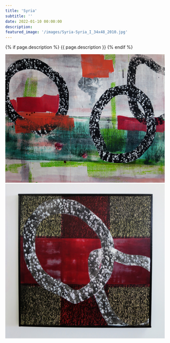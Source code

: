 ```yaml
---
title: 'Syria'
subtitle: ''
date: 2022-01-10 00:00:00
description: 
featured_image: '/images/Syria-Syria_I_34x48_2010.jpg'
---
```


{% if page.description %}
{{ page.description }}
{% endif %}

<div class="gallery" data-columns="2">
    <img src="/images/Syria-Syria_I_34x48_2010.jpg" alt="Syria I 34x48 2010"><img src="/images/Syria-Syria_II_24x24_2010.jpg" alt="Syria II 24x24 2010">
</div>
